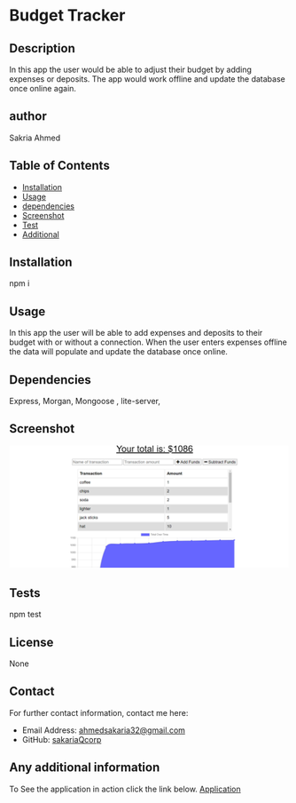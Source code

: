 
# Budget Tracker
 
  ## Description
  In this app the user would be able to adjust their budget by adding expenses or deposits. The app would work offline and update the database once online again.
  ## author
  Sakria Ahmed

  ## Table of Contents
  - [Installation](#installation)
  - [Usage](#usage)
  - [dependencies](#dependencies)
  - [Screenshot](#Screenshot)
  - [Test](#tests)
  - [Additional](#additional)

  ## Installation
  npm i
  
  ## Usage

  In this app the user will be able to add expenses and deposits to their budget with or without a connection. When the user enters expenses offline the data will populate and update the database once online.




  ## Dependencies
  Express, Morgan, Mongoose , lite-server,

  ## Screenshot
  
  ![screenshot](./assets/Capture.PNG)

  ## Tests
  npm test
  ## License
  None
  

  ## Contact
  For further contact information, contact me here:
  * Email Address: ahmedsakaria32@gmail.com
  * GitHub: [sakariaQcorp](https://github.com/sakariaQcorp)
  
  ## Any additional information
   To See the application in action click the link below.
  [Application](https://expense-tracker31.herokuapp.com/)
  

  

